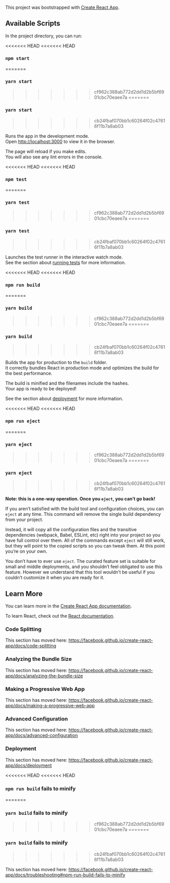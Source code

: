 This project was bootstrapped with [Create React App](https://github.com/facebook/create-react-app).

## Available Scripts

In the project directory, you can run:

<<<<<<< HEAD
<<<<<<< HEAD
### `npm start`
=======
### `yarn start`
>>>>>>> cf962c388ab772d2dd1d2b5bf6901cbc70eaee7a
=======
### `yarn start`
>>>>>>> cb24fbaf070bb1c60264f02c47616f11b7a8ab03

Runs the app in the development mode.<br />
Open [http://localhost:3000](http://localhost:3000) to view it in the browser.

The page will reload if you make edits.<br />
You will also see any lint errors in the console.

<<<<<<< HEAD
<<<<<<< HEAD
### `npm test`
=======
### `yarn test`
>>>>>>> cf962c388ab772d2dd1d2b5bf6901cbc70eaee7a
=======
### `yarn test`
>>>>>>> cb24fbaf070bb1c60264f02c47616f11b7a8ab03

Launches the test runner in the interactive watch mode.<br />
See the section about [running tests](https://facebook.github.io/create-react-app/docs/running-tests) for more information.

<<<<<<< HEAD
<<<<<<< HEAD
### `npm run build`
=======
### `yarn build`
>>>>>>> cf962c388ab772d2dd1d2b5bf6901cbc70eaee7a
=======
### `yarn build`
>>>>>>> cb24fbaf070bb1c60264f02c47616f11b7a8ab03

Builds the app for production to the `build` folder.<br />
It correctly bundles React in production mode and optimizes the build for the best performance.

The build is minified and the filenames include the hashes.<br />
Your app is ready to be deployed!

See the section about [deployment](https://facebook.github.io/create-react-app/docs/deployment) for more information.

<<<<<<< HEAD
<<<<<<< HEAD
### `npm run eject`
=======
### `yarn eject`
>>>>>>> cf962c388ab772d2dd1d2b5bf6901cbc70eaee7a
=======
### `yarn eject`
>>>>>>> cb24fbaf070bb1c60264f02c47616f11b7a8ab03

**Note: this is a one-way operation. Once you `eject`, you can’t go back!**

If you aren’t satisfied with the build tool and configuration choices, you can `eject` at any time. This command will remove the single build dependency from your project.

Instead, it will copy all the configuration files and the transitive dependencies (webpack, Babel, ESLint, etc) right into your project so you have full control over them. All of the commands except `eject` will still work, but they will point to the copied scripts so you can tweak them. At this point you’re on your own.

You don’t have to ever use `eject`. The curated feature set is suitable for small and middle deployments, and you shouldn’t feel obligated to use this feature. However we understand that this tool wouldn’t be useful if you couldn’t customize it when you are ready for it.

## Learn More

You can learn more in the [Create React App documentation](https://facebook.github.io/create-react-app/docs/getting-started).

To learn React, check out the [React documentation](https://reactjs.org/).

### Code Splitting

This section has moved here: https://facebook.github.io/create-react-app/docs/code-splitting

### Analyzing the Bundle Size

This section has moved here: https://facebook.github.io/create-react-app/docs/analyzing-the-bundle-size

### Making a Progressive Web App

This section has moved here: https://facebook.github.io/create-react-app/docs/making-a-progressive-web-app

### Advanced Configuration

This section has moved here: https://facebook.github.io/create-react-app/docs/advanced-configuration

### Deployment

This section has moved here: https://facebook.github.io/create-react-app/docs/deployment

<<<<<<< HEAD
<<<<<<< HEAD
### `npm run build` fails to minify
=======
### `yarn build` fails to minify
>>>>>>> cf962c388ab772d2dd1d2b5bf6901cbc70eaee7a
=======
### `yarn build` fails to minify
>>>>>>> cb24fbaf070bb1c60264f02c47616f11b7a8ab03

This section has moved here: https://facebook.github.io/create-react-app/docs/troubleshooting#npm-run-build-fails-to-minify
